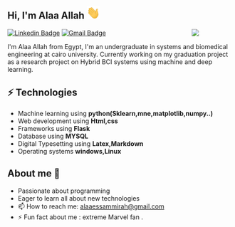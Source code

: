 <h2> Hi, I'm Alaa Allah <img src="https://raw.githubusercontent.com/ABSphreak/ABSphreak/master/gifs/Hi.gif" width="30px"> </h2>

<img align='right' src='https://user-images.githubusercontent.com/5713670/87202985-820dcb80-c2b6-11ea-9f56-7ec461c497c3.gif' width='90"'>


[![Linkedin Badge](https://img.shields.io/badge/-AlaaAllahMirah-blue?style=flat-square&logo=Linkedin&logoColor=white&link=https://www.linkedin.com/in/alaaallahmirah/)](https://www.linkedin.com/in/alaaallahmirah/) [![Gmail Badge](https://img.shields.io/badge/-alaaessammirah@gmail.com-c14438?style=flat-square&logo=Gmail&logoColor=white&link=mailto:minal.vaity95@gmail.com)](mailto:alaaessammirah@gmail.com)

I'm Alaa Allah from Egypt, I'm an undergraduate in systems and biomedical engineering at cairo university.
Currently working on my graduation project as a research project on Hybrid BCI systems using machine and deep learning.

## ⚡ Technologies

- Machine learning using **python(Sklearn,mne,matplotlib,numpy..)**
- Web development using **Html,css**
- Frameworks using **Flask**
- Database using **MYSQL**
- Digital Typesetting using **Latex,Markdown**
- Operating systems **windows,Linux**

## About me 🤔
- Passionate about programming 
- Eager to learn all about new technologies 
- 📫 How to reach me: alaaessammirah@gmail.com
- ⚡ Fun fact about me : extreme Marvel fan .





